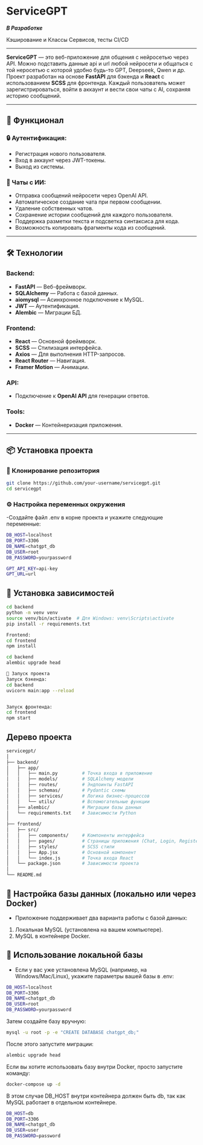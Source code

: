 # ServiceGPT
***В Разработке***

Кэширование и Классы Сервисов, тесты CI/CD

---

**ServiceGPT** — это веб-приложение для общения с нейросетью через API.
Можно подставить данные api и url любой нейросети и общаться с той неросетью с которой удобно будь-то GPT, Deepseek, Qwen и др.
Проект разработан на основе **FastAPI** для бэкенда и **React** с использованием **SCSS** для фронтенда. Каждый пользователь может зарегистрироваться, войти в аккаунт и вести свои чаты с AI, сохраняя историю сообщений.

---

## 🚀 Функционал

### 🔒 Аутентификация:
- Регистрация нового пользователя.
- Вход в аккаунт через JWT-токены.
- Выход из системы.

### 💬 Чаты с ИИ:
- Отправка сообщений нейросети через OpenAI API.
- Автоматическое создание чата при первом сообщении.
- Удаление собственных чатов.
- Сохранение истории сообщений для каждого пользователя.
- Поддержка разметки текста и подсветка синтаксиса для кода.
- Возможность копировать фрагменты кода из сообщений.

---

## 🛠️ Технологии

### Backend:
- **FastAPI** — Веб-фреймворк.
- **SQLAlchemy** — Работа с базой данных.
- **aiomysql** — Асинхронное подключение к MySQL.
- **JWT** — Аутентификация.
- **Alembic** — Миграции БД.

### Frontend:
- **React** — Основной фреймворк.
- **SCSS** — Стилизация интерфейса.
- **Axios** — Для выполнения HTTP-запросов.
- **React Router** — Навигация.
- **Framer Motion** — Анимации.

### API:
- Подключение к **OpenAI API** для генерации ответов.

### Tools:
- **Docker** — Контейнеризация приложения.
---

## 📦 Установка проекта

### 🔗 Клонирование репозитория
```bash
git clone https://github.com/your-username/servicegpt.git
cd servicegpt
```

### ⚙️ Настройка переменных окружения
-Создайте файл .env в корне проекта и укажите следующие переменные:

```bash
DB_HOST=localhost
DB_PORT=3306
DB_NAME=chatgpt_db
DB_USER=root
DB_PASSWORD=yourpassword

GPT_API_KEY=api-key
GPT_URL=url
```
## 📌 Установка зависимостей
```bash
cd backend
python -m venv venv
source venv/bin/activate  # Для Windows: venv\Scripts\activate
pip install -r requirements.txt

Frontend:
cd frontend
npm install

cd backend
alembic upgrade head

🏃 Запуск проекта
Запуск бэкенда:
cd backend
uvicorn main:app --reload


Запуск фронтенда:
cd frontend
npm start
```

## Дерево проекта
```bash
servicegpt/
│
├── backend/
│   ├── app/
│   │   ├── main.py         # Точка входа в приложение
│   │   ├── models/         # SQLAlchemy модели
│   │   ├── routes/         # Эндпоинты FastAPI
│   │   ├── schemas/        # Pydantic схемы
│   │   ├── services/       # Логика бизнес-процессов
│   │   └── utils/          # Вспомогательные функции
│   ├── alembic/            # Миграции базы данных
│   └── requirements.txt    # Зависимости Python
│
├── frontend/
│   ├── src/
│   │   ├── components/     # Компоненты интерфейса
│   │   ├── pages/          # Страницы приложения (Chat, Login, Register)
│   │   ├── styles/         # SCSS стили
│   │   ├── App.jsx         # Основной компонент
│   │   └── index.js        # Точка входа React
│   └── package.json        # Зависимости проекта
│
└── README.md
```

## 🔌 Настройка базы данных (локально или через Docker)
- Приложение поддерживает два варианта работы с базой данных:

1. Локальная MySQL (установлена на вашем компьютере).
2. MySQL в контейнере Docker.
## 🔹 Использование локальной базы
- Если у вас уже установлена MySQL (например, на Windows/Mac/Linux), укажите параметры вашей базы в .env:
```bash
DB_HOST=localhost
DB_PORT=3306
DB_NAME=chatgpt_db
DB_USER=root
DB_PASSWORD=yourpassword
```

Затем создайте базу вручную:
```bash
mysql -u root -p -e "CREATE DATABASE chatgpt_db;"
```
После этого запустите миграции:
```bash
alembic upgrade head
```

Если вы хотите использовать базу внутри Docker, просто запустите команду:
```bash
docker-compose up -d
```

В этом случае DB_HOST внутри контейнера должен быть db, так как MySQL работает в отдельном контейнере.
```bash
DB_HOST=db
DB_PORT=3306
DB_NAME=chatgpt_db
DB_USER=user
DB_PASSWORD=password
```
